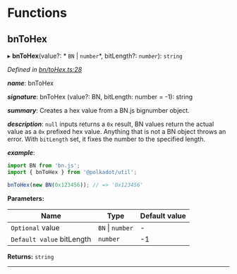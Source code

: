 

# Functions

<a id="bntohex"></a>

##  bnToHex

▸ **bnToHex**(value?: * `BN` &#124; `number`*, bitLength?: *`number`*): `string`

*Defined in [bn/toHex.ts:28](https://github.com/polkadot-js/common/blob/fbd6c1e/packages/util/src/bn/toHex.ts#L28)*

*__name__*: bnToHex

*__signature__*: bnToHex (value?: BN, bitLength: number = -1): string

*__summary__*: Creates a hex value from a BN.js bignumber object.

*__description__*: `null` inputs returns a `0x` result, BN values return the actual value as a `0x` prefixed hex value. Anything that is not a BN object throws an error. With `bitLength` set, it fixes the number to the specified length.

*__example__*:   

```javascript
import BN from 'bn.js';
import { bnToHex } from '@polkadot/util';

bnToHex(new BN(0x123456)); // => '0x123456'
```

**Parameters:**

| Name | Type | Default value |
| ------ | ------ | ------ |
| `Optional` value |  `BN` &#124; `number`| - |
| `Default value` bitLength | `number` |  -1 |

**Returns:** `string`

___

